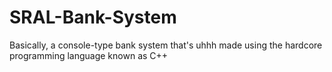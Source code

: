 # SRAL-Bank-System

Basically, a console-type bank system that's uhhh made using the hardcore programming language known as C++
